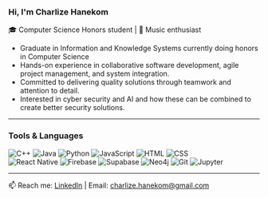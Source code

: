 ### Hi, I'm Charlize Hanekom

🎓 Computer Science Honors student | 🎵 Music enthusiast
- Graduate in Information and Knowledge Systems currently doing honors in Computer Science
- Hands-on experience in collaborative software development, agile project management, and system integration. 
- Committed to delivering quality solutions through teamwork and attention to detail. 
- Interested in cyber security and AI and how these can be combined to create better security solutions.

---

### Tools & Languages
![C++](https://img.shields.io/badge/C++-00599C?style=for-the-badge&logo=c%2B%2B&logoColor=white)
![Java](https://img.shields.io/badge/Java-ED8B00?style=for-the-badge&logo=openjdk&logoColor=white)
![Python](https://img.shields.io/badge/Python-3776AB?style=for-the-badge&logo=python&logoColor=white)
![JavaScript](https://img.shields.io/badge/JavaScript-F7DF1E?style=for-the-badge&logo=javascript&logoColor=black)
![HTML](https://img.shields.io/badge/HTML-E34F26?style=for-the-badge&logo=html5&logoColor=white)
![CSS](https://img.shields.io/badge/CSS-1572B6?style=for-the-badge&logo=css3&logoColor=white)  
![React Native](https://img.shields.io/badge/React_Native-20232A?style=for-the-badge&logo=react&logoColor=61DAFB)
![Firebase](https://img.shields.io/badge/Firebase-FFCA28?style=for-the-badge&logo=firebase&logoColor=black)
![Supabase](https://img.shields.io/badge/Supabase-3ECF8E?style=for-the-badge&logo=supabase&logoColor=white)
![Neo4j](https://img.shields.io/badge/Neo4j-008CC1?style=for-the-badge&logo=neo4j&logoColor=white)
![Git](https://img.shields.io/badge/Git-F05032?style=for-the-badge&logo=git&logoColor=white)
![Jupyter](https://img.shields.io/badge/Jupyter-F37626?style=for-the-badge&logo=jupyter&logoColor=white)

---
<!--
### 🌟 Featured Projects
- 🧠 [Self-Supervised Audio Deepfake Detection](https://github.com/yourname/self-supervised-deepfake-detection): 
  Combines WavLM and AASIST in a custom backend to detect AI-generated voices.
- 🌐 [Movie Social App](https://github.com/yourname/movie-social-app): 
  A React Native app for rating and discussing films with friends.

---
-->
📫 Reach me: [LinkedIn](https://linkedin.com/in/charlize-hanekom-6770a918a/) | Email: charlize.hanekom@gmail.com
<!--
**CharlizeHanekom/CharlizeHanekom** is a ✨ _special_ ✨ repository because its `README.md` (this file) appears on your GitHub profile.

Here are some ideas to get you started:

- 🔭 I’m currently working on ...
- 🌱 I’m currently learning ...
- 👯 I’m looking to collaborate on ...
- 🤔 I’m looking for help with ...
- 💬 Ask me about ...
- 📫 How to reach me: ...
- 😄 Pronouns: ...
- ⚡ Fun fact: ...
-->
